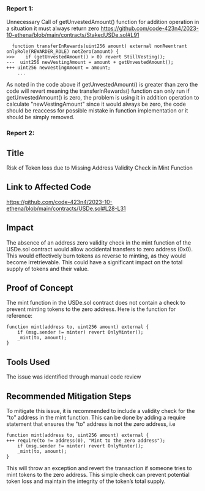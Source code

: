 ### Report 1:
Unnecessary Call of getUnvestedAmount() function for addition operation in a situation it must always return zero 
https://github.com/code-423n4/2023-10-ethena/blob/main/contracts/StakedUSDe.sol#L91
```solidity
  function transferInRewards(uint256 amount) external nonReentrant onlyRole(REWARDER_ROLE) notZero(amount) {
>>>    if (getUnvestedAmount() > 0) revert StillVesting();
---  uint256 newVestingAmount = amount + getUnvestedAmount();
+++ uint256 newVestingAmount = amount;
    ...
```
As noted in the code above if getUnvestedAmount() is greater than zero the code will revert meaning the transferInRewards() function can only run if getUnvestedAmount() is zero, the problem is using it in addition operation to calculate "newVestingAmount" since it would always be zero, the code should be reaccess for possible mistake in function implementation or it should be simply removed.
###  Report 2:
## Title
Risk of Token loss due to Missing Address Validity Check in Mint Function
## Link to Affected Code
https://github.com/code-423n4/2023-10-ethena/blob/main/contracts/USDe.sol#L28-L31
## Impact
The absence of an address zero validity check in the mint function of the USDe.sol contract would allow accidental transfers to zero address (0x0). This would effectively burn tokens as reverse to minting, as they would become irretrievable. This could have a significant impact on the total supply of tokens and their value.

## Proof of Concept
The mint function in the USDe.sol contract does not contain a check to prevent minting tokens to the zero address. Here is the function for reference:
```solidity
function mint(address to, uint256 amount) external {
    if (msg.sender != minter) revert OnlyMinter();
    _mint(to, amount);
}
```
## Tools Used
The issue was identified through manual code review

## Recommended Mitigation Steps
To mitigate this issue, it is recommended to include a validity check for the "to" address in the mint function. This can be done by adding a require statement that ensures the "to" address is not the zero address, i.e
```solidity
function mint(address to, uint256 amount) external {
+++ require(to != address(0), "Mint to the zero address");
    if (msg.sender != minter) revert OnlyMinter();
    _mint(to, amount);
}
```
This will throw an exception and revert the transaction if someone tries to mint tokens to the zero address. This simple check can prevent potential token loss and maintain the integrity of the token’s total supply.